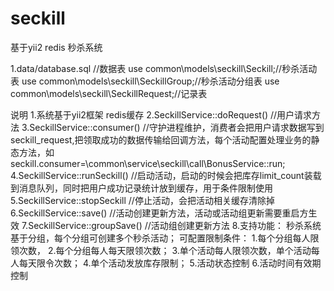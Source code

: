 # seckill
基于yii2 redis 秒杀系统

1.data/database.sql   //数据表
use common\models\seckill\Seckill;//秒杀活动表
use common\models\seckill\SeckillGroup;//秒杀活动分组表
use common\models\seckill\SeckillRequest;//记录表

说明
1.系统基于yii2框架 redis缓存
2.SeckillService::doRequest() //用户请求方法
3.SeckillService::consumer() //守护进程维护，消费者会把用户请求数据写到seckill_request,把领取成功的数据传输给回调方法，每个活动配置处理业务的静态方法，如seckill.consumer=\common\service\seckill\call\BonusService::run;
4.SeckillService::runSeckill() //启动活动，启动的时候会把库存limit_count装载到消息队列，同时把用户成功记录统计放到缓存，用于条件限制使用
5.SeckillService::stopSeckill //停止活动，会把活动相关缓存清除掉
6.SeckillService::save() //活动创建更新方法，活动或活动组更新需要重启方生效
7.SeckillService::groupSave() //活动组创建更新方法
8.支持功能：
秒杀系统基于分组，每个分组可创建多个秒杀活动；
可配置限制条件：
1.每个分组每人限领次数，
2.每个分组每人每天限领次数；
3.单个活动每人限领次数，单个活动每人每天限令次数；
4.单个活动发放库存限制；
5.活动状态控制
6.活动时间有效期控制
